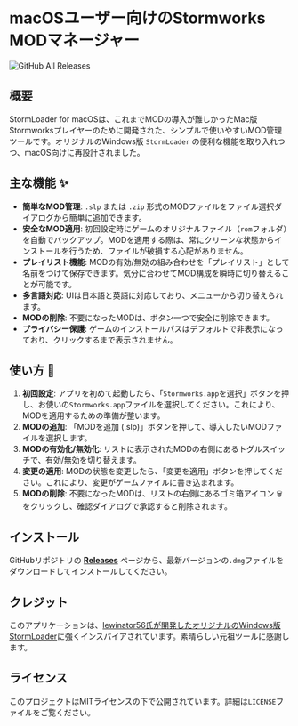 # macOSユーザー向けのStormworks MODマネージャー
![GitHub All Releases](https://img.shields.io/github/downloads/haribote1110/StormLoader-for-macOS/total)
## 概要

StormLoader for macOSは、これまでMODの導入が難しかったMac版Stormworksプレイヤーのために開発された、シンプルで使いやすいMOD管理ツールです。オリジナルのWindows版 `StormLoader` の便利な機能を取り入れつつ、macOS向けに再設計されました。

## 主な機能 ✨

  * **簡単なMOD管理**: `.slp` または `.zip` 形式のMODファイルをファイル選択ダイアログから簡単に追加できます。
  * **安全なMOD適用**: 初回設定時にゲームのオリジナルファイル（`rom`フォルダ）を自動でバックアップ。MODを適用する際は、常にクリーンな状態からインストールを行うため、ファイルが破損する心配がありません。
  * **プレイリスト機能**: MODの有効/無効の組み合わせを「プレイリスト」として名前をつけて保存できます。気分に合わせてMOD構成を瞬時に切り替えることが可能です。
  * **多言語対応**: UIは日本語と英語に対応しており、メニューから切り替えられます。
  * **MODの削除**: 不要になったMODは、ボタン一つで安全に削除できます。
  * **プライバシー保護**: ゲームのインストールパスはデフォルトで非表示になっており、クリックするまで表示されません。

## 使い方 🚀

1.  **初回設定**: アプリを初めて起動したら、「`Stormworks.app`を選択」ボタンを押し、お使いの`Stormworks.app`ファイルを選択してください。これにより、MODを適用するための準備が整います。
2.  **MODの追加**: 「MODを追加 (.slp)」ボタンを押して、導入したいMODファイルを選択します。
3.  **MODの有効化/無効化**: リストに表示されたMODの右側にあるトグルスイッチで、有効/無効を切り替えます。
4.  **変更の適用**: MODの状態を変更したら、「変更を適用」ボタンを押してください。これにより、変更がゲームファイルに書き込まれます。
5.  **MODの削除**: 不要になったMODは、リストの右側にあるゴミ箱アイコン `🗑️` をクリックし、確認ダイアログで承認すると削除されます。

## インストール

GitHubリポジトリの **[Releases](https://github.com/HariBote1110/StormLoader-for-macOS/releases)** ページから、最新バージョンの`.dmg`ファイルをダウンロードしてインストールしてください。

## クレジット

このアプリケーションは、[lewinator56氏が開発したオリジナルのWindows版StormLoader](https://github.com/Lewinator56/StormLoader)に強くインスパイアされています。素晴らしい元祖ツールに感謝します。

## ライセンス

このプロジェクトはMITライセンスの下で公開されています。詳細は`LICENSE`ファイルをご覧ください。

